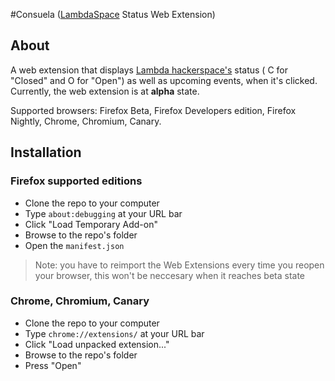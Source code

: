 #Consuela ([LambdaSpace](https://www.lambdaspace.gr) Status Web Extension)

## About ##

A web extension that displays [Lambda hackerspace's](https://www.lambdaspace.gr) status ( C for "Closed" and O for "Open") as well as upcοming events, when it's clicked. Currently, the web extension is at **alpha** state.

Supported browsers: Firefox Beta, Firefox Developers edition, Firefox Nightly, Chrome, Chromium, Canary. 

## Installation ##

### Firefox supported editions ###
* Clone the repo to your computer
* Type `about:debugging` at your URL bar
* Click "Load Temporary Add-on"
* Browse to the repo's folder
* Open the `manifest.json`

> Note: you have to reimport the Web Extensions every time you reopen your browser, this won't be neccesary when it reaches beta state


### Chrome, Chromium, Canary ###
* Clone the repo to your computer
* Type `chrome://extensions/` at your URL bar
* Click "Load unpacked extension..."
* Browse to the repo's folder
* Press "Open"
